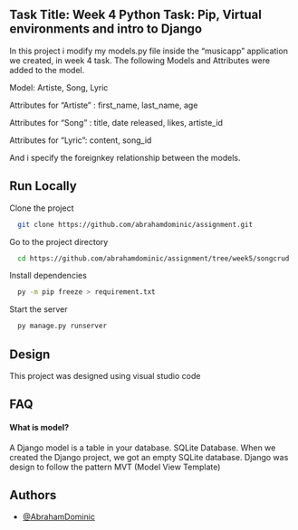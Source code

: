
## Task Title: Week 4 Python Task: Pip, Virtual environments and intro to Django
In this project i modify my models.py file inside the “musicapp” application we created,
in week 4 task.
The following Models and Attributes were added to the model.

Model: Artiste, Song, Lyric

Attributes for “Artiste” : first_name, last_name, age

Attributes for “Song” : title, date released, likes, artiste_id

Attributes for “Lyric”: content, song_id

And i specify the foreignkey relationship between the models.


## Run Locally

Clone the project

```bash
  git clone https://github.com/abrahamdominic/assignment.git
```

Go to the project directory

```bash
  cd https://github.com/abrahamdominic/assignment/tree/week5/songcrud
```

Install dependencies

```bash
  py -m pip freeze > requirement.txt
```

Start the server

```bash
  py manage.py runserver
```


## Design

This project was designed using visual studio code



## FAQ

#### What is model?

A Django model is a table in your database. 
SQLite Database. When we created the Django project, 
we got an empty SQLite database.
Django was design to follow the pattern MVT (Model View Template)

## Authors

- [@AbrahamDominic](https://www.github.com/abrahamdominic)

